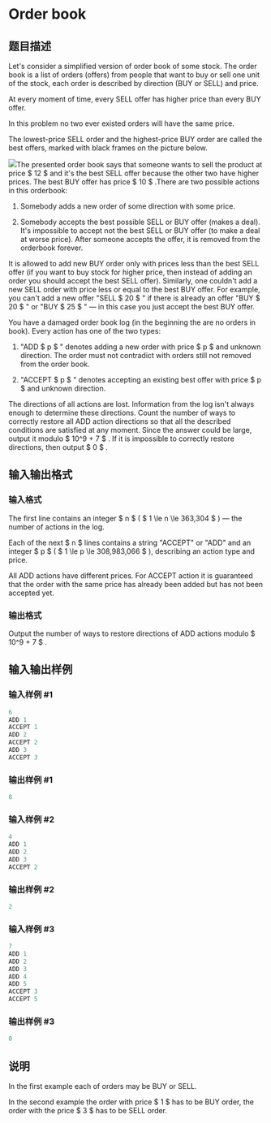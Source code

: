 # Order book

## 题目描述

Let's consider a simplified version of order book of some stock. The order book is a list of orders (offers) from people that want to buy or sell one unit of the stock, each order is described by direction (BUY or SELL) and price.

At every moment of time, every SELL offer has higher price than every BUY offer.

In this problem no two ever existed orders will have the same price.

The lowest-price SELL order and the highest-price BUY order are called the best offers, marked with black frames on the picture below.

![](https://cdn.luogu.com.cn/upload/vjudge_pic/CF1028D/413fddcebb561deb1348fbeb910f4e1fa1dc550e.png)The presented order book says that someone wants to sell the product at price $ 12 $ and it's the best SELL offer because the other two have higher prices. The best BUY offer has price $ 10 $ .There are two possible actions in this orderbook:

1. Somebody adds a new order of some direction with some price.

2. Somebody accepts the best possible SELL or BUY offer (makes a deal). It's impossible to accept not the best SELL or BUY offer (to make a deal at worse price). After someone accepts the offer, it is removed from the orderbook forever.

It is allowed to add new BUY order only with prices less than the best SELL offer (if you want to buy stock for higher price, then instead of adding an order you should accept the best SELL offer). Similarly, one couldn't add a new SELL order with price less or equal to the best BUY offer. For example, you can't add a new offer "SELL $ 20 $ " if there is already an offer "BUY $ 20 $ " or "BUY $ 25 $ " — in this case you just accept the best BUY offer.

You have a damaged order book log (in the beginning the are no orders in book). Every action has one of the two types:

1. "ADD $ p $ " denotes adding a new order with price $ p $ and unknown direction. The order must not contradict with orders still not removed from the order book.

2. "ACCEPT $ p $ " denotes accepting an existing best offer with price $ p $ and unknown direction.

The directions of all actions are lost. Information from the log isn't always enough to determine these directions. Count the number of ways to correctly restore all ADD action directions so that all the described conditions are satisfied at any moment. Since the answer could be large, output it modulo $ 10^9 + 7 $ . If it is impossible to correctly restore directions, then output $ 0 $ .

## 输入输出格式

### 输入格式

The first line contains an integer $ n $ ( $ 1 \le n \le 363\,304 $ ) — the number of actions in the log.

Each of the next $ n $ lines contains a string "ACCEPT" or "ADD" and an integer $ p $ ( $ 1 \le p \le 308\,983\,066 $ ), describing an action type and price.

All ADD actions have different prices. For ACCEPT action it is guaranteed that the order with the same price has already been added but has not been accepted yet.

### 输出格式

Output the number of ways to restore directions of ADD actions modulo $ 10^9 + 7 $ .

## 输入输出样例

### 输入样例 #1

```cpp
6
ADD 1
ACCEPT 1
ADD 2
ACCEPT 2
ADD 3
ACCEPT 3

```
### 输出样例 #1

```cpp
8

```
### 输入样例 #2

```cpp
4
ADD 1
ADD 2
ADD 3
ACCEPT 2

```
### 输出样例 #2

```cpp
2

```
### 输入样例 #3

```cpp
7
ADD 1
ADD 2
ADD 3
ADD 4
ADD 5
ACCEPT 3
ACCEPT 5

```
### 输出样例 #3

```cpp
0

```
## 说明

In the first example each of orders may be BUY or SELL.

In the second example the order with price $ 1 $ has to be BUY order, the order with the price $ 3 $ has to be SELL order.

